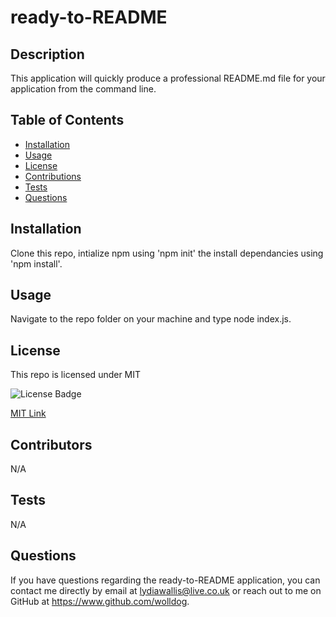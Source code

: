  # ready-to-README
 
  ## Description
  
  This application will quickly produce a professional README.md file for your application from the command line.
  
  ## Table of Contents
  - [Installation](#installation)
  - [Usage](#usage)
  - [License](#license)
  - [Contributions](#credits)
  - [Tests](#tests)
  - [Questions](#questions)
     
  
  ## <a name="installation"></a>Installation
  
  Clone this repo, intialize npm using 'npm init' the install dependancies using 'npm install'.
  
  ## <a name="usage"></a>Usage

  Navigate to the repo folder on your machine and type node index.js.

  
  ## <a name="license"></a>License

  This repo is licensed under MIT
  
  ![License Badge](https://img.shields.io/badge/License-MIT-success)

  [MIT Link](https://www.mit.edu/~amini/LICENSE.md)

  ## <a name="credits"></a>Contributors

  N/A

  ## <a name="tests"></a>Tests

  N/A

  ## <a name="questions"></a>Questions

  If you have questions regarding the ready-to-README application,
  you can contact me directly by email at lydiawallis@live.co.uk or reach out
  to me on GitHub at https://www.github.com/wolldog.

 
